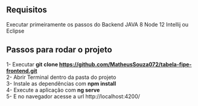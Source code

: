 <h2><b>Requisitos</b></h2>
    Executar primeiramente os passos do Backend
    JAVA 8
    Node 12
    Intellij ou Eclipse

<h2><b>Passos para rodar o projeto</b></h2>

1- Executar <b>git clone https://github.com/MatheusSouza072/tabela-fipe-frontend.git</b><br>
2- Abrir Terminal dentro da pasta do projeto <br>
3- Instale as dependências com <strong>npm install</strong> <br>
4- Execute a aplicação com <strong>ng serve</strong> <br>
5- E no navegador acesse a url http://localhost:4200/
      
  
  
